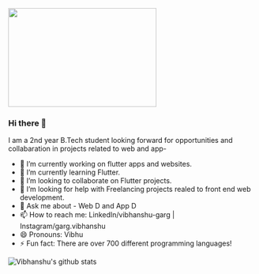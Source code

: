 <img src="https://user-images.githubusercontent.com/64217477/100612840-99b72080-3339-11eb-8c1d-73cc997f1bc0.png" height=200px width=300px >

### Hi there 👋

I am a 2nd year B.Tech student looking forward for opportunities and collabaration in projects related to web and app-

- 🔭 I’m currently working on flutter apps and websites.
- 🌱 I’m currently learning Flutter.
- 👯 I’m looking to collaborate on Flutter projects.
- 🤔 I’m looking for help with Freelancing projects realed to front end web development.
- 💬 Ask me about - Web D and App D
- 📫 How to reach me: LinkedIn/vibhanshu-garg | Instagram/garg.vibhanshu
- 😄 Pronouns: Vibhu
- ⚡ Fun fact:  There are over 700 different programming languages! 

![Vibhanshu's github stats](https://github-readme-stats.vercel.app/api?username=vibhanshu2001)

